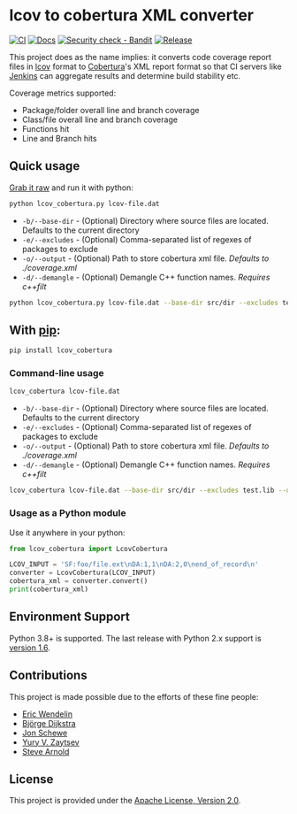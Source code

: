 # lcov to cobertura XML converter

[![CI](https://github.com/eriwen/lcov-to-cobertura-xml/actions/workflows/ci.yml/badge.svg)](https://github.com/eriwen/lcov-to-cobertura-xml/actions/workflows/ci.yml)
[![Docs](https://github.com/eriwen/lcov-to-cobertura-xml/actions/workflows/sphinx.yml/badge.svg)](https://github.com/eriwen/lcov-to-cobertura-xml/actions/workflows/sphinx.yml)
[![Security check - Bandit](https://github.com/eriwen/lcov-to-cobertura-xml/actions/workflows/bandit.yml/badge.svg)](https://github.com/eriwen/lcov-to-cobertura-xml/actions/workflows/bandit.yml)
[![Release](https://github.com/eriwen/lcov-to-cobertura-xml/actions/workflows/release.yml/badge.svg)](https://github.com/eriwen/lcov-to-cobertura-xml/actions/workflows/release.yml)

This project does as the name implies: it converts code coverage report files in [lcov](http://ltp.sourceforge.net/coverage/lcov.php) format to [Cobertura](http://cobertura.sourceforge.net/)'s XML report format so that CI servers like [Jenkins](http://jenkins-ci.org) can aggregate results and determine build stability etc.

Coverage metrics supported:

 - Package/folder overall line and branch coverage
 - Class/file overall line and branch coverage
 - Functions hit
 - Line and Branch hits
 
## Quick usage

[Grab it raw](https://raw.github.com/eriwen/lcov-to-cobertura-xml/master/lcov_cobertura/lcov_cobertura.py) and run it with python:
```bash
python lcov_cobertura.py lcov-file.dat
```

 - `-b/--base-dir` - (Optional) Directory where source files are located. Defaults to the current directory
 - `-e/--excludes` - (Optional) Comma-separated list of regexes of packages to exclude
 - `-o/--output` - (Optional) Path to store cobertura xml file. _Defaults to ./coverage.xml_
 - `-d/--demangle` - (Optional) Demangle C++ function names. _Requires c++filt_

```bash
python lcov_cobertura.py lcov-file.dat --base-dir src/dir --excludes test.lib --output build/coverage.xml --demangle
```
 
## With [pip](http://pypi.python.org/pypi/pip):
```bash
pip install lcov_cobertura
```

### Command-line usage
```bash
lcov_cobertura lcov-file.dat
```

 - `-b/--base-dir` - (Optional) Directory where source files are located. Defaults to the current directory
 - `-e/--excludes` - (Optional) Comma-separated list of regexes of packages to exclude
 - `-o/--output` - (Optional) Path to store cobertura xml file. _Defaults to ./coverage.xml_
 - `-d/--demangle` - (Optional) Demangle C++ function names. _Requires c++filt_

```bash
lcov_cobertura lcov-file.dat --base-dir src/dir --excludes test.lib --output build/coverage.xml --demangle
```

### Usage as a Python module

Use it anywhere in your python:
```python
from lcov_cobertura import LcovCobertura

LCOV_INPUT = 'SF:foo/file.ext\nDA:1,1\nDA:2,0\nend_of_record\n'
converter = LcovCobertura(LCOV_INPUT)
cobertura_xml = converter.convert()
print(cobertura_xml)
```

## Environment Support

Python 3.8+ is supported. The last release with Python 2.x support is [version 1.6](https://pypi.org/project/lcov_cobertura/1.6/). 

## Contributions
This project is made possible due to the efforts of these fine people:

 - [Eric Wendelin](https://eriwen.com)
 - [Björge Dijkstra](https://github.com/bjd)
 - [Jon Schewe](http://mtu.net/~jpschewe)
 - [Yury V. Zaytsev](http://yury.zaytsev.net)
 - [Steve Arnold](https://github.com/sarnold)

## License
This project is provided under the [Apache License, Version 2.0](http://www.apache.org/licenses/LICENSE-2.0).
